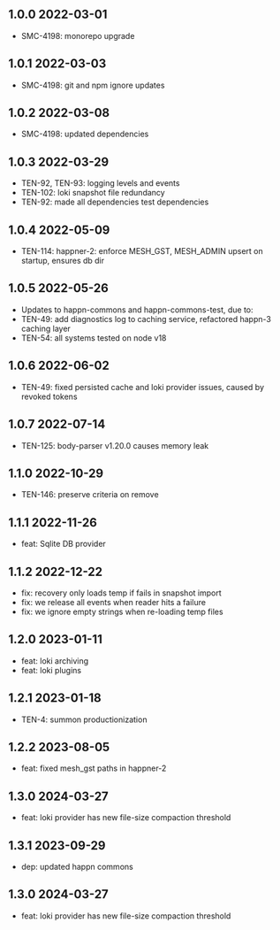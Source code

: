 1.0.0 2022-03-01
-----------------
  - SMC-4198: monorepo upgrade

1.0.1 2022-03-03
-----------------
  - SMC-4198: git and npm ignore updates

1.0.2 2022-03-08
-----------------
  - SMC-4198: updated dependencies

1.0.3 2022-03-29
-----------------
  - TEN-92, TEN-93: logging levels and events
  - TEN-102: loki snapshot  file redundancy
  - TEN-92: made all dependencies test dependencies

1.0.4 2022-05-09
-----------------
  - TEN-114: happner-2: enforce MESH_GST, MESH_ADMIN upsert on startup, ensures db dir

1.0.5 2022-05-26
-----------------
  - Updates to happn-commons and happn-commons-test, due to:
  - TEN-49: add diagnostics log to caching service, refactored happn-3 caching layer
  - TEN-54: all systems tested on node v18

1.0.6 2022-06-02
-----------------
  - TEN-49: fixed persisted cache and loki provider issues, caused by revoked tokens

1.0.7 2022-07-14
-----------------
  - TEN-125: body-parser v1.20.0 causes memory leak

1.1.0 2022-10-29
-----------------
  - TEN-146: preserve criteria on remove

1.1.1 2022-11-26
-----------------
  - feat: Sqlite DB provider

1.1.2 2022-12-22
-----------------
  - fix: recovery only loads temp if fails in snapshot import
  - fix: we release all events when reader hits a failure
  - fix: we ignore empty strings when re-loading temp files

1.2.0 2023-01-11
-----------------
  - feat: loki archiving
  - feat: loki plugins

1.2.1 2023-01-18
-----------------
  - TEN-4: summon productionization

1.2.2 2023-08-05
-----------------
  - feat: fixed mesh_gst paths in happner-2

1.3.0 2024-03-27
-----------------
- feat: loki provider has new file-size compaction threshold

1.3.1 2023-09-29
-----------------
  - dep: updated happn commons 

1.3.0 2024-03-27
-----------------
- feat: loki provider has new file-size compaction threshold

